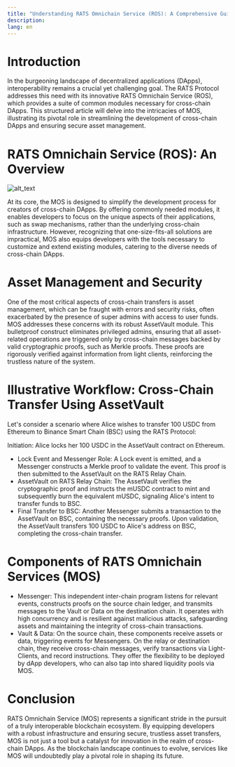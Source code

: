 ```yaml
---
title: "Understanding RATS Omnichain Service (ROS): A Comprehensive Guide"
description: 
lang: en
---
```


# Introduction

In the burgeoning landscape of decentralized applications (DApps), interoperability remains a crucial yet challenging goal. The RATS Protocol addresses this need with its innovative RATS Omnichain Service (ROS), which provides a suite of common modules necessary for cross-chain DApps. This structured article will delve into the intricacies of MOS, illustrating its pivotal role in streamlining the development of cross-chain DApps and ensuring secure asset management.


# RATS Omnichain Service (ROS): An Overview


![alt_text](/images/article/images/whitepaper-6.png "image_tooltip")


At its core, the MOS is designed to simplify the development process for creators of cross-chain DApps. By offering commonly needed modules, it enables developers to focus on the unique aspects of their applications, such as swap mechanisms, rather than the underlying cross-chain infrastructure. However, recognizing that one-size-fits-all solutions are impractical, MOS also equips developers with the tools necessary to customize and extend existing modules, catering to the diverse needs of cross-chain DApps.


# Asset Management and Security

One of the most critical aspects of cross-chain transfers is asset management, which can be fraught with errors and security risks, often exacerbated by the presence of super admins with access to user funds. MOS addresses these concerns with its robust AssetVault module. This bulletproof construct eliminates privileged admins, ensuring that all asset-related operations are triggered only by cross-chain messages backed by valid cryptographic proofs, such as Merkle proofs. These proofs are rigorously verified against information from light clients, reinforcing the trustless nature of the system.


# Illustrative Workflow: Cross-Chain Transfer Using AssetVault

Let's consider a scenario where Alice wishes to transfer 100 USDC from Ethereum to Binance Smart Chain (BSC) using the RATS Protocol:

Initiation: Alice locks her 100 USDC in the AssetVault contract on Ethereum.



* Lock Event and Messenger Role: A Lock event is emitted, and a Messenger constructs a Merkle proof to validate the event. This proof is then submitted to the AssetVault on the RATS Relay Chain.
* AssetVault on RATS Relay Chain: The AssetVault verifies the cryptographic proof and instructs the mUSDC contract to mint and subsequently burn the equivalent mUSDC, signaling Alice's intent to transfer funds to BSC.
* Final Transfer to BSC: Another Messenger submits a transaction to the AssetVault on BSC, containing the necessary proofs. Upon validation, the AssetVault transfers 100 USDC to Alice's address on BSC, completing the cross-chain transfer.


# Components of RATS Omnichain Services (MOS)



* Messenger: This independent inter-chain program listens for relevant events, constructs proofs on the source chain ledger, and transmits messages to the Vault or Data on the destination chain. It operates with high concurrency and is resilient against malicious attacks, safeguarding assets and maintaining the integrity of cross-chain transactions.
* Vault & Data: On the source chain, these components receive assets or data, triggering events for Messengers. On the relay or destination chain, they receive cross-chain messages, verify transactions via Light-Clients, and record instructions. They offer the flexibility to be deployed by dApp developers, who can also tap into shared liquidity pools via MOS.


# Conclusion

RATS Omnichain Service (MOS) represents a significant stride in the pursuit of a truly interoperable blockchain ecosystem. By equipping developers with a robust infrastructure and ensuring secure, trustless asset transfers, MOS is not just a tool but a catalyst for innovation in the realm of cross-chain DApps. As the blockchain landscape continues to evolve, services like MOS will undoubtedly play a pivotal role in shaping its future.
